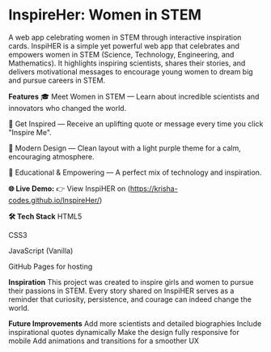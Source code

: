 # InspireHer: Women in STEM
A web app celebrating women in STEM through interactive inspiration cards.
InspiHER is a simple yet powerful web app that celebrates and empowers women in STEM (Science, Technology, Engineering, and Mathematics). It highlights inspiring scientists, shares their stories, and delivers motivational messages to encourage young women to dream big and pursue careers in STEM.

**Features**
🎓 Meet Women in STEM — Learn about incredible scientists and innovators who changed the world.

💬 Get Inspired — Receive an uplifting quote or message every time you click "Inspire Me".

💜 Modern Design — Clean layout with a light purple theme for a calm, encouraging atmosphere.

🧠 Educational & Empowering — A perfect mix of technology and inspiration.

**🌐 Live Demo:** 👉 View InspiHER on (https://krisha-codes.github.io/InspireHer/)

**🛠️ Tech Stack**
HTML5

CSS3

JavaScript (Vanilla)

GitHub Pages for hosting

**Inspiration** This project was created to inspire girls and women to pursue their passions in STEM. Every story shared on InspiHER serves as a reminder that curiosity, persistence, and courage can indeed change the world.

**Future Improvements**
Add more scientists and detailed biographies
Include inspirational quotes dynamically
Make the design fully responsive for mobile
Add animations and transitions for a smoother UX
